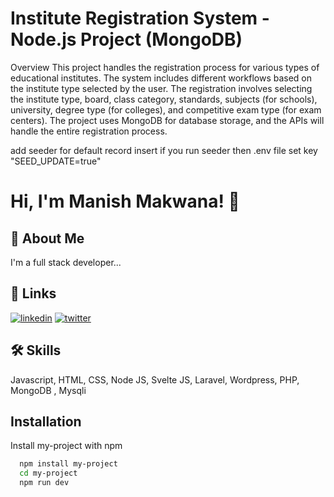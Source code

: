 
# Institute Registration System - Node.js Project (MongoDB)

Overview
This project handles the registration process for various types of educational institutes. The system includes different workflows based on the institute type selected by the user. The registration involves selecting the institute type, board, class category, standards, subjects (for schools), university, degree type (for colleges), and competitive exam type (for exam centers). The project uses MongoDB for database storage, and the APIs will handle the entire registration process.

add seeder for default record insert 
if you run seeder then .env file set key "SEED_UPDATE=true" 

# Hi, I'm Manish Makwana! 👋



## 🚀 About Me
I'm a full stack developer...


## 🔗 Links
[![linkedin](https://img.shields.io/badge/linkedin-0A66C2?style=for-the-badge&logo=linkedin&logoColor=white)](https://www.linkedin.com/in/manishmakwana94/)
[![twitter](https://img.shields.io/badge/twitter-1DA1F2?style=for-the-badge&logo=twitter&logoColor=white)](https://twitter.com/manishmakwana94)





## 🛠 Skills
Javascript, HTML, CSS, Node JS, Svelte JS, Laravel, Wordpress, PHP, MongoDB , Mysqli


## Installation

Install my-project with npm

```bash
  npm install my-project
  cd my-project
  npm run dev
```
    
